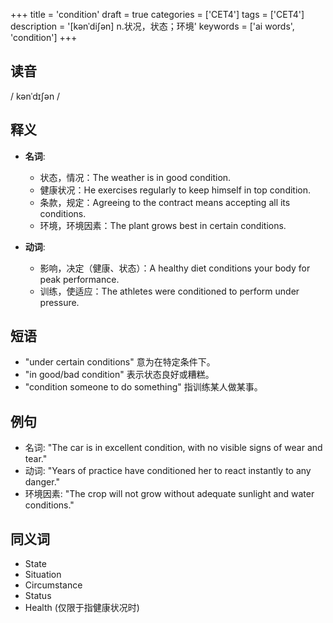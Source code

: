 +++
title = 'condition'
draft = true
categories = ['CET4']
tags = ['CET4']
description = '[kənˈdi∫ən] n.状况，状态；环境'
keywords = ['ai words', 'condition']
+++

## 读音
/ kənˈdɪʃən /

## 释义
- **名词**:
  - 状态，情况：The weather is in good condition.
  - 健康状况：He exercises regularly to keep himself in top condition.
  - 条款，规定：Agreeing to the contract means accepting all its conditions.
  - 环境，环境因素：The plant grows best in certain conditions.

- **动词**:
  - 影响，决定（健康、状态）：A healthy diet conditions your body for peak performance.
  - 训练，使适应：The athletes were conditioned to perform under pressure.

## 短语
- "under certain conditions" 意为在特定条件下。
- "in good/bad condition" 表示状态良好或糟糕。
- "condition someone to do something" 指训练某人做某事。

## 例句
- 名词: "The car is in excellent condition, with no visible signs of wear and tear."
- 动词: "Years of practice have conditioned her to react instantly to any danger."
- 环境因素: "The crop will not grow without adequate sunlight and water conditions."

## 同义词
- State
- Situation
- Circumstance
- Status
- Health (仅限于指健康状况时)
